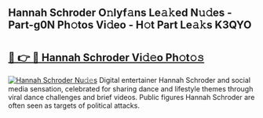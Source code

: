 ## Hannah Schroder O𝚗lyf𝚊ns Le𝚊𝚔ed N𝚞𝚍es - Part-g0N Ph𝚘tos Vi𝚍eo - H𝚘t Part Le𝚊𝚔s K3QYO

# <h2><a href="http://hf169x.feru.top/?c=Hannah+Schroder">🔗 👉 🔴 Hannah Schroder Vi𝚍𝚎o Ph𝚘t𝚘𝚜</a></h2>

[![Hannah Schroder Nu𝚍𝚎s](https://i.imgur.com/0TWrTi3.gif)](http://hf169x.feru.top/?c=Hannah+Schroder)
Digital entertainer Hannah Schroder and social media sensation, celebrated for sharing dance and lifestyle themes through viral dance challenges and brief videos. Public figures Hannah Schroder are often seen as targets of political attacks. 
